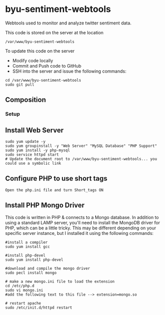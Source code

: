 byu-sentiment-webtools
======================

Webtools used to monitor and analyze twitter sentiment data.

This code is stored on the server at the location

<!-- asdf -->
    /var/www/byu-sentiment-webtools
    
To update this code on the server
- Modify code locally
- Commit and Push code to GitHub
- SSH into the server and issue the following commands:

<!-- -->
    cd /var/www/byu-sentiment-webtools
    sudo git pull

## Composition

### Setup

## Install Web Server

    sudo yum update -y
    sudo yum groupinstall -y "Web Server" "MySQL Database" "PHP Support"
    sudo yum install -y php-mysql
    sudo service httpd start
    # Update the document root to /var/www/byu-sentiment-webtools... you could use a symbolic link
    
## Configure PHP to use short tags

    Open the php.ini file and turn Short_tags ON

## Install PHP Mongo Driver

This code is written in PHP & connects to a Mongo database. In addition to using a standard LAMP server, you'll need to install the MongoDB driver for PHP, which can be a little tricky. This may be different depending on your specific server instance, but I installed it using the following commands:

    #install a compiler
    sudo yum install gcc
    
    #install php-devel
    sudo yum install php-devel
    
    #download and compile the mongo driver
    sudo pecl install mongo
    
    # make a new mongo.ini file to load the extension
    cd /etc/php.d
    sudo vi mongo.ini
    #add the following text to this file --> extension=mongo.so
    
    # restart apache
    sudo /etc/init.d/httpd restart

    
